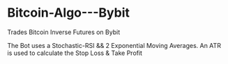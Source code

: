 # Bitcoin-Algo---Bybit
Trades Bitcoin Inverse Futures on Bybit

The Bot uses a Stochastic-RSI && 2 Exponential Moving Averages.
An ATR is used to calculate the Stop Loss & Take Profit
